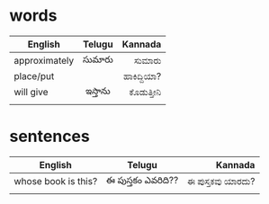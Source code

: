 # words

| English           | Telugu           | Kannada        |
| ----------------- |:----------------:| --------------:|
| approximately| సుమారు  | ಸುಮಾರು|
|place/put||ಹಾಕಿದ್ದಿಯಾ?|
|will give| ఇస్తాను |ಕೊಡುತ್ತೀನಿ|
||||


# sentences
| English           | Telugu           | Kannada        |
| ----------------- |:----------------:| --------------:|
|whose book is this? | ఈ పుస్తకం ఎవరిది?? |ಈ ಪುಸ್ತಕವು ಯಾರದು? |
||||
